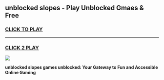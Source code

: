 
## unblocked slopes - Play Unblocked Gmaes & Free
<h3>
<a href="https://news.freeplayer.one?title=unblocked_slopes&ref=23F">CLICK TO PLAY</a></h3>
<hr>

<h3>
<a href="https://news.freeplayer.one?title=unblocked_slopes&ref=23F">CLICK 2 PLAY</a>
  
</h3>

<a href="https://news.freeplayer.one?title=unblocked_slopes&ref=23F/"><img src="https://clearcache.store/games.png"></a>


**unblocked slopes games unblocked: Your Gateway to Fun and Accessible Online Gaming**
